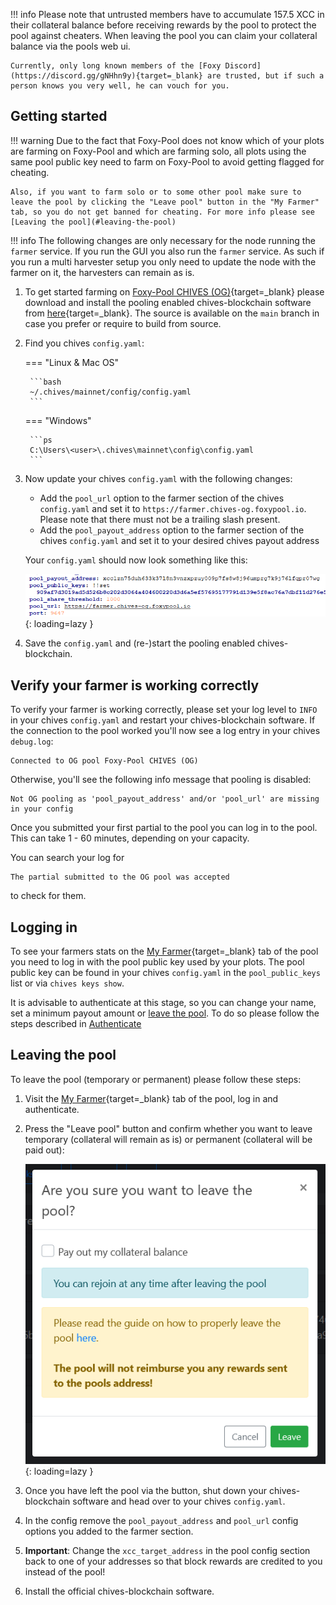 !!! info
    Please note that untrusted members have to accumulate 157.5 XCC in their collateral balance before receiving rewards by the pool to protect the pool against cheaters. When leaving the pool you can claim your collateral balance via the pools web ui.

    Currently, only long known members of the [Foxy Discord](https://discord.gg/gNHhn9y){target=_blank} are trusted, but if such a person knows you very well, he can vouch for you.

## Getting started

!!! warning
    Due to the fact that Foxy-Pool does not know which of your plots are farming on Foxy-Pool and which are farming solo, all plots using the same pool public key need to farm on Foxy-Pool to avoid getting flagged for cheating.

    Also, if you want to farm solo or to some other pool make sure to leave the pool by clicking the "Leave pool" button in the "My Farmer" tab, so you do not get banned for cheating. For more info please see [Leaving the pool](#leaving-the-pool)

!!! info
    The following changes are only necessary for the node running the `farmer` service. If you run the GUI you also run the `farmer` service. As such if you run a multi harvester setup you only need to update the node with the farmer on it, the harvesters can remain as is.

1. To get started farming on [Foxy-Pool CHIVES (OG)](https://chives-og.foxypool.io){target=_blank} please download and install the pooling enabled chives-blockchain software from [here](https://github.com/foxypool/chives-blockchain/releases/latest){target=_blank}. The source is available on the `main` branch in case you prefer or require to build from source.
2. Find you chives `config.yaml`:
   
    === "Linux & Mac OS"

        ```bash
        ~/.chives/mainnet/config/config.yaml
        ```
   
    === "Windows"

        ```ps
        C:\Users\<user>\.chives\mainnet\config\config.yaml
        ```

3. Now update your chives `config.yaml` with the following changes:
    - Add the `pool_url` option to the farmer section of the chives `config.yaml` and set it to `https://farmer.chives-og.foxypool.io`. Please note that there must not be a trailing slash present.
    - Add the `pool_payout_address` option to the farmer section of the chives `config.yaml` and set it to your desired chives payout address

    Your `config.yaml` should now look something like this:

    ![config example](../../../../assets/img/getting-started/foxy-pool-chives-og-config-example.png){: loading=lazy }

4. Save the `config.yaml` and (re-)start the pooling enabled chives-blockchain.

## Verify your farmer is working correctly

To verify your farmer is working correctly, please set your log level to `INFO` in your chives `config.yaml` and restart your chives-blockchain software.
If the connection to the pool worked you'll now see a log entry in your chives `debug.log`:
```
Connected to OG pool Foxy-Pool CHIVES (OG)
```
Otherwise, you'll see the following info message that pooling is disabled:
```
Not OG pooling as 'pool_payout_address' and/or 'pool_url' are missing in your config
```

Once you submitted your first partial to the pool you can log in to the pool. This can take 1 - 60 minutes, depending on your capacity.

You can search your log for
```
The partial submitted to the OG pool was accepted
```
to check for them.

## Logging in

To see your farmers stats on the [My Farmer](https://chives-og.foxypool.io/my-farmer){target=_blank} tab of the pool you need to log in with the pool public key used by your plots. The pool public key can be found in your chives `config.yaml` in the `pool_public_keys` list or via `chives keys show`.

It is advisable to authenticate at this stage, so you can change your name, set a minimum payout amount or [leave the pool](#leaving-the-pool). To do so please follow the steps described in [Authenticate](authenticate.md)

## Leaving the pool

To leave the pool (temporary or permanent) please follow these steps:

1. Visit the [My Farmer](https://chives-og.foxypool.io/my-farmer){target=_blank} tab of the pool, log in and authenticate.
2. Press the "Leave pool" button and confirm whether you want to leave temporary (collateral will remain as is) or permanent (collateral will be paid out):

    ![leave pool](../../../../assets/img/getting-started/leave-chia-pool.png){: loading=lazy }

3. Once you have left the pool via the button, shut down your chives-blockchain software and head over to your chives `config.yaml`.
4. In the config remove the `pool_payout_address` and `pool_url` config options you added to the farmer section.
5. **Important**: Change the `xcc_target_address` in the pool config section back to one of your addresses so that block rewards are credited to you instead of the pool!
6. Install the official chives-blockchain software.
